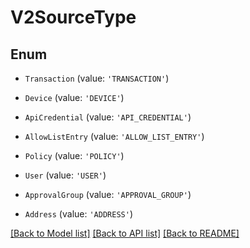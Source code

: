 # V2SourceType


## Enum

* `Transaction` (value: `'TRANSACTION'`)

* `Device` (value: `'DEVICE'`)

* `ApiCredential` (value: `'API_CREDENTIAL'`)

* `AllowListEntry` (value: `'ALLOW_LIST_ENTRY'`)

* `Policy` (value: `'POLICY'`)

* `User` (value: `'USER'`)

* `ApprovalGroup` (value: `'APPROVAL_GROUP'`)

* `Address` (value: `'ADDRESS'`)

[[Back to Model list]](../README.md#documentation-for-models) [[Back to API list]](../README.md#documentation-for-api-endpoints) [[Back to README]](../README.md)
